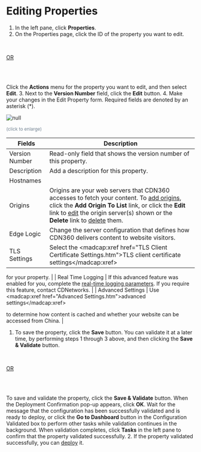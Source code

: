 <!--?xml version="1.0" encoding="utf-8"?-->

<link href="../Resources/TableStyles/Rows.css" rel="stylesheet" madcap:stylesheettype="table">

# Editing Properties

1. In the left pane, click **Properties**.
2. On the Properties page, click the ID of the property you want to edit.<br>

<br>

<u>OR</u>

<br>

<br>

Click the **Actions** menu for the property you want to edit, and then select **Edit**.
3. Next to the **Version Number** field, click the **Edit** button.
4. Make your changes in the Edit Property form. Required fields are denoted by an asterisk (\*).


<!-- -->

![null](<../Resources/Images/Property - Edit Origins.png>)

<span style="color: #708090; font-size: 9pt;">(click to enlarge)</span>

| **Fields**                                                                                                                                                                                                                                                                                                                                                        | **Description**                                                                                                                                                                                                                                                                                                                                                   |
| ----------------------------------------------------------------------------------------------------------------------------------------------------------------------------------------------------------------------------------------------------------------------------------------------------------------------------------------------------------------- | ----------------------------------------------------------------------------------------------------------------------------------------------------------------------------------------------------------------------------------------------------------------------------------------------------------------------------------------------------------------- |
| Version Number                                                                                                                                                                                                                                                                                                                                                    | Read-only field that shows the version number of this property.                                                                                                                                                                                                                                                                                                   |
| Description                                                                                                                                                                                                                                                                                                                                                       | Add a description for this property.                                                                                                                                                                                                                                                                                                                              |
| Hostnames                                                                                                                                                                                                                                                                                                                                                         |                                                                                                                                                                                                                                                                                                                                                                   |
| Origins                                                                                                                                                                                                                                                                                                                                                           | Origins are your web servers that CDN360 accesses to fetch your content. To [add origins](<adding_origins.htm>), click the **Add Origin To List** link, or click the **Edit** link to [edit](<../Connecting to Origins/Editing Origins.htm>) the origin server(s) shown or the **Delete** link to [delete](<../Connecting to Origins/Removing Origins.htm>) them. |
| Edge Logic                                                                                                                                                                                                                                                                                                                                                        | Change the server configuration that defines how CDN360 delivers content to website visitors.                                                                                                                                                                                                                                                                     |
| TLS Settings                                                                                                                                                                                                                                                                                                                                                      | Select the <madcap:xref href="TLS Client Certificate Settings.htm">TLS client certificate settings</madcap:xref>

 for your property.                                                                                                                                                                                                                             |
| Real Time Logging                                                                                                                                                                                                                                                                                                                                                 | If this advanced feature was enabled for you, complete the [real-time logging parameters](<Real Time Logging.htm>). If you require this feature, contact CDNetworks.                                                                                                                                                                                              |
| Advanced Settings                                                                                                                                                                                                                                                                                                                                                 | Use <madcap:xref href="Advanced Settings.htm">advanced settings</madcap:xref>

 to determine how content is cached and whether your website can be accessed from China.                                                                                                                                                                                           |

1. To save the property, click the **Save** button. You can validate it at a later time, by performing steps 1 through 3 above, and then clicking the **Save & Validate** button.<br>

<br>

<u>OR</u>

<br>

<br>

To save and validate the property, click the **Save & Validate** button. When the Deployment Confirmation pop-up appears, click **OK**. Wait for the message that the configuration has been successfully validated and is ready to deploy, or click the **Go to Dashboard** button in the Configuration Validated box to perform other tasks while validation continues in the background. When validation completes, click **Tasks** in the left pane to confirm that the property validated successfully.
2. If the property validated successfully, you can [deploy](<Deploying Your Property.htm>) it.

<!-- -->

